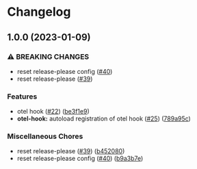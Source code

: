# Changelog

## 1.0.0 (2023-01-09)


### ⚠ BREAKING CHANGES

* reset release-please config ([#40](https://github.com/open-feature/php-sdk-contrib/issues/40))
* reset release-please ([#39](https://github.com/open-feature/php-sdk-contrib/issues/39))

### Features

* otel hook ([#22](https://github.com/open-feature/php-sdk-contrib/issues/22)) ([be3f1e9](https://github.com/open-feature/php-sdk-contrib/commit/be3f1e9ed37dee4bbce8e3701e4693c1b949c398))
* **otel-hook:** autoload registration of otel hook ([#25](https://github.com/open-feature/php-sdk-contrib/issues/25)) ([789a95c](https://github.com/open-feature/php-sdk-contrib/commit/789a95c47bc278b333bf8b241b0e342baa27acc5))


### Miscellaneous Chores

* reset release-please ([#39](https://github.com/open-feature/php-sdk-contrib/issues/39)) ([b452080](https://github.com/open-feature/php-sdk-contrib/commit/b452080443d837c66b554b1bb1a07cadba5a152a))
* reset release-please config ([#40](https://github.com/open-feature/php-sdk-contrib/issues/40)) ([b9a3b7e](https://github.com/open-feature/php-sdk-contrib/commit/b9a3b7e1017dc56ddfdd767fb8dab2d01b641699))
